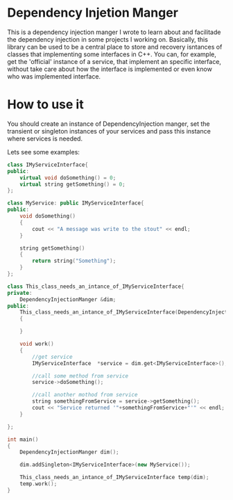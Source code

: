# Dependency Injetion Manger

This is a dependency injection manger I wrote to learn about and facilitade the dependency injection in some projects I working on. Basically, this library can be used to be a central place to store and recovery isntances of classes that implementing some interfaces in C++. You can, for example, get the 'official' instance of a service, that implement an specific interface, without take care about how the interface is implemented or even know who was implemented interface.

# How to use it

You should create an instance of DependencyInjection manger, set the transient or singleton instances of your services and pass this instance where services is needed.

Lets see some examples:

``` c++
class IMyServiceInterface{
public:
    virtual void doSomething() = 0;
    virtual string getSomething() = 0;
};

class MyService: public IMyServiceInterface{
public: 
    void doSomething()
    {
        cout << "A message was write to the stout" << endl;
    }

    string getSomething()
    {
        return string("Something");
    }
};

class This_class_needs_an_intance_of_IMyServiceInterface{
private:
    DependencyInjectionManger &dim;
public:
    This_class_needs_an_intance_of_IMyServiceInterface(DependencyInjectionManger &dim): dim(dim)
    {

    }

    void work()
    {
        //get service
        IMyServiceInterface  *service = dim.get<IMyServiceInterface>();

        //call some method from service
        service->doSomething();

        //call another mothod from service
        string somethingFromService = service->getSomething();
        cout << "Service returned '"+somethingFromService+"'" << endl;
    }

};

int main()
{
    DependencyInjectionManger dim();

    dim.addSingleton<IMyServiceInterface>(new MyService());

    This_class_needs_an_intance_of_IMyServiceInterface temp(dim);
    temp.work();
}
```


